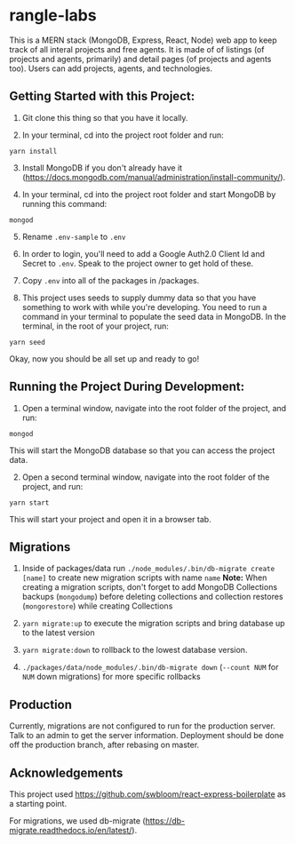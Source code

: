 # rangle-labs

This is a MERN stack (MongoDB, Express, React, Node) web app to keep track of all interal projects and free agents. It is made of of listings (of projects and agents, primarily) and detail pages (of projects and agents too). Users can add projects, agents, and technologies.

## Getting Started with this Project:

1. Git clone this thing so that you have it locally.

2. In your terminal, cd into the project root folder and run:

```
yarn install
```

3. Install MongoDB if you don't already have it (https://docs.mongodb.com/manual/administration/install-community/).

4. In your terminal, cd into the project root folder and start MongoDB by running this command:

```
mongod
```

5. Rename `.env-sample` to `.env`

6. In order to login, you'll need to add a Google Auth2.0 Client Id and Secret to `.env`. Speak to the project owner to get hold of these.

7. Copy `.env` into all of the packages in /packages.

8. This project uses seeds to supply dummy data so that you have something to work with while you're developing. You need to run a command in your terminal to populate the seed data in MongoDB. In the terminal, in the root of your project, run:

```
yarn seed
```

Okay, now you should be all set up and ready to go!

## Running the Project During Development:

1.  Open a terminal window, navigate into the root folder of the project, and run:

```
mongod
```

This will start the MongoDB database so that you can access the project data.

2.  Open a second terminal window, navigate into the root folder of the project, and run:

```
yarn start
```

This will start your project and open it in a browser tab.

## Migrations

1. Inside of packages/data run `./node_modules/.bin/db-migrate create [name]` to create new migration scripts with name `name`
   **Note:** When creating a migration scripts, don't forget to add MongoDB Collections backups (`mongodump`) before deleting collections and collection restores (`mongorestore`) while creating Collections

2. `yarn migrate:up` to execute the migration scripts and bring database up to the latest version

3. `yarn migrate:down` to rollback to the lowest database version.

4. `./packages/data/node_modules/.bin/db-migrate down` (`--count NUM` for `NUM` down migrations) for more specific rollbacks

## Production

Currently, migrations are not configured to run for the production server. Talk to an admin to get the server information. Deployment should be done off the production branch, after rebasing on master.

## Acknowledgements

This project used https://github.com/swbloom/react-express-boilerplate as a starting point.

For migrations, we used db-migrate (https://db-migrate.readthedocs.io/en/latest/).
